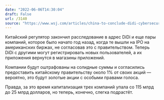 ```yaml
---
date: "2022-06-06T14:30:04"
draft: False
url: /3140
source: "https://www.wsj.com/articles/china-to-conclude-didi-cybersecurity-probe-lift-ban-on-new-users-11654501320"
---
```


Китайский регулятор закончил расследование в адрес DiDi и еще пары компаний, которое было начато год назад, когда те вышли на IPO на американских биржах, не согласовав это с правительством. Теперь DiDi с другими могут регистрировать новых пользователей, а их приложения вернутся в магазины приложений.

Компании будут оштрафованы на солидные суммы и согласились предоставить китайскому правительству около 1% от своих акций — вероятно, это будут золотые акции с особыми правами голоса. 

Правда, за это время капитализация трех компаний упала со 115 млрд до 25 млрд долларов, но теперь, конечно, слегка подрастёт.
